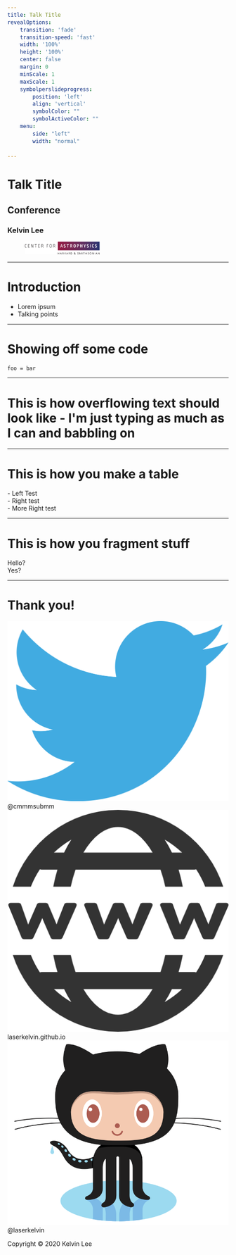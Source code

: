 ```yaml
---
title: Talk Title
revealOptions:
    transition: 'fade'
    transition-speed: 'fast'
    width: '100%'
    height: '100%'
    center: false
    margin: 0
    minScale: 1
    maxScale: 1
    symbolperslideprogress:
        position: 'left'
        align: 'vertical'
        symbolColor: ""
        symbolActiveColor: ""
    menu:
        side: "left"
        width: "normal"

---
```


# Talk Title

## Conference

### Kelvin Lee

<figure>
	<img id="inverted" src="figures/cfa-logo-transparent.png" width=40%>
</figure>

---

# Introduction

- Lorem ipsum
- Talking points

----

# Showing off some code

```
foo = bar
```

---

# This is how overflowing text should look like - I'm just typing as much as I can and babbling on

---

# This is how you make a table

<div class="contain">
    <div class="col">
        - Left Test
    </div>
    <div class="col">
        - Right test
    </div>
    <div class="col">
        - More Right test
    </div>
</div>

---

# This is how you fragment stuff

<div class="fragment" data-fragment-index="1">
Hello?
</div>

<div class="fragment" data-fragment-index"2">
Yes?
</div>

---

<div class="grid sidebar">
    <h1> Thank you! </h1>
</div>

<div class="l-multiple">
    <div class="img-frame">
        <img src="figures/twitter.png" class="end-icons stretch">
        <span>@cmmmsubmm</span>
    </div>
    <div class="img-frame">
        <img src="figures/www.png" class="end-icons stretch">
        <span>laserkelvin.github.io</span>
    </div>
    <div class="img-frame">
      <img src="figures/Octocat.png" class="end-icons stretch">
      <span>@laserkelvin</span>
    </div>
</div>

<footer>

Copyright © 2020 Kelvin Lee

</footer>